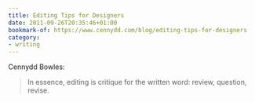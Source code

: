 ```yaml
---
title: Editing Tips for Designers
date: 2011-09-26T20:35:46+01:00
bookmark-of: https://www.cennydd.com/blog/editing-tips-for-designers
category:
- writing
---
```

Cennydd Bowles:

> In essence, editing is critique for the written word: review, question, revise.
